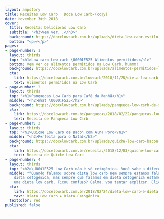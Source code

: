 ```yaml
---
layout: ampstory
title: Receitas Low Carb | Doce Low Carb-(copy)
date: November 30th 2018
cover:
  title: Receitas Deliciosas Low Carb
  subtitle: "<h3>Vem ver...</h3>"
  background: https://docelowcarb.com.br/uploads/dieta-low-cabr-estilo-vida.jpg
  bottom: "<p>⚡</p>"
pages:
- page-number: 1
  layout: thirds
  top: "<h1>Low carb Low carb \U0001F525 Alimentos permitidos</h1>"
  bottom: Vem ver os alimentos permitidos na Low Carb, hummm!
  background: https://docelowcarb.com.br/uploads/alimentos-permitidos-low-carb-keto-paleo.jpg
  cta:
    link: https://docelowcarb.com.br/lowcarb/2018/11/28/dieta-low-carb-alimentos-permitidos/
    text: Alimentos permitidos na Low Carb
- page-number: 2
  layout: thirds
  top: "<h1>Panquecas Low Carb para Café da Manhã</h1>"
  middle: "<h2>What \U0001F525</h2>"
  background: https://docelowcarb.com.br/uploads/panqueca-low-carb-de-soja.jpg
  cta:
    link: https://docelowcarb.com.br/panquecas/2018/02/22/panquecas-low-carb/
    text: Receita de Panqueca Low Carb
- page-number: 3
  layout: thirds
  top: "<h1>Quiche Low Carb de Bacon com Alho Poró</h2>"
  middle: "<h2>Perfeita para o Natal</h2>"
  background: https://docelowcarb.com.br/uploads/quiche-low-carb-bacon-alho-poro.jpg
  cta:
    link: https://docelowcarb.com.br/receitas/2018/12/03/quiche-low-carb-de-bacon-com-alho-poro/
    text: Receita de Quiche Low Carb
- page-number: 4
  layout: thirds
  top: "<h2>\U0001F525 Low Carb não é só cetogênica. Você sabe a diferença?</h2>"
  middle: "“Quando falamos sobre dieta low carb nem sempre estamos falando em uma
    dieta cetogênica, mas sempre que falamos em dieta cetogênica estamos falando de
    uma dieta low carb. Ficou confuso? Calma, vou tentar explicar. Clica aqui \U0001F447”"
  cta:
    link: https://docelowcarb.com.br/2018/02/24/dieta-low-carb-e-dieta-cetogenica/
    text: Dieta Low Carb e Dieta Cetogênica
  textcolor: red
published: false

---
```

